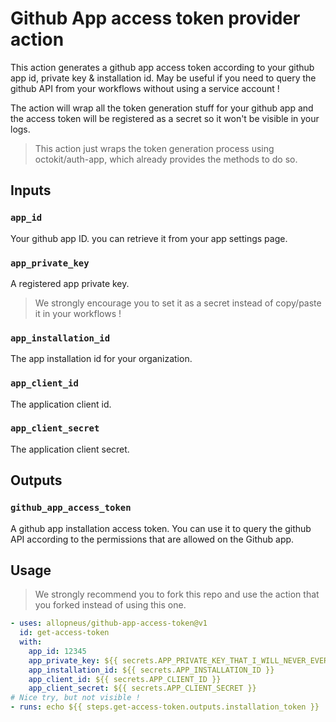 # Github App access token provider action

This action generates a github app access token according to your github app id, private key & installation id. May be useful if you need to query the github API from your workflows without using a service account !

The action will wrap all the token generation stuff for your github app and the access token will be registered as a secret so it won't be visible in your logs.

> This action just wraps the token generation process using octokit/auth-app, which already provides the methods to do so.

## Inputs

### `app_id`

Your github app ID. you can retrieve it from your app settings page.

### `app_private_key`

A registered app private key. 

> We strongly encourage you to set it as a secret instead of copy/paste it in your workflows !

### `app_installation_id`

The app installation id for your organization.

### `app_client_id`

The application client id.

### `app_client_secret`

The application client secret.

## Outputs

### `github_app_access_token`

A github app installation access token. You can use it to query the github API according to the permissions that are allowed on the Github app.

## Usage

> We strongly recommend you to fork this repo and use the action that you forked instead of using this one.

```yml
- uses: allopneus/github-app-access-token@v1
  id: get-access-token
  with:
    app_id: 12345
    app_private_key: ${{ secrets.APP_PRIVATE_KEY_THAT_I_WILL_NEVER_EVER_PUBLICLY_EXPOSE }}
    app_installation_id: ${{ secrets.APP_INSTALLATION_ID }}
    app_client_id: ${{ secrets.APP_CLIENT_ID }}
    app_client_secret: ${{ secrets.APP_CLIENT_SECRET }}
# Nice try, but not visible !
- runs: echo ${{ steps.get-access-token.outputs.installation_token }}
```
